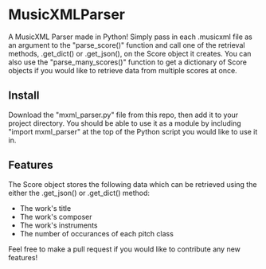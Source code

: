 # MusicXMLParser

A MusicXML Parser made in Python! Simply pass in each .musicxml file as an argument to the "parse_score()" function and call one of the retrieval methods, .get_dict() or .get_json(), on the Score object it creates. You can also use the "parse_many_scores()" function to get a dictionary of Score objects if you would like to retrieve data from multiple scores at once.

## Install
Download the "mxml_parser.py" file from this repo, then add it to your project directory. You should be able to use it as a module by including "import mxml_parser" at the top of the Python script you would like to use it in.

## Features
The Score object stores the following data which can be retrieved using the either the .get_json() or .get_dict() method:
- The work's title
- The work's composer
- The work's instruments
- The number of occurances of each pitch class

Feel free to make a pull request if you would like to contribute any new features!
